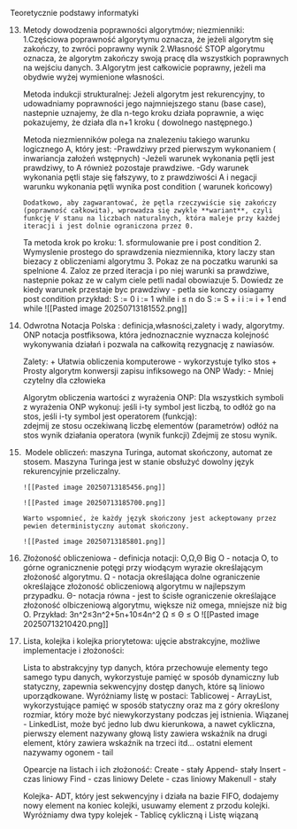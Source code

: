 Teoretycznie podstawy informatyki

13. Metody dowodzenia poprawności algorytmów; niezmienniki:
	1.Częściowa poprawność algorytymu oznacza, że jeżeli algorytm się zakończy, to zwróci poprawny wynik
	2.Własność STOP algorytmu oznacza, że algorytm zakończy swoją pracę dla wszystkich poprawnych na wejściu danych. 
	3.Algorytm jest całkowicie poprawny, jeżeli ma obydwie wyżej wymienione własności.
	
	Metoda indukcji strukturalnej: Jeżeli algorytm jest rekurencyjny, to udowadniamy poprawności jego najmniejszego stanu (base case), nastepnie uznajemy, że dla n-tego kroku działa poprawnie, a więc pokazujemy, że działa dla n+1 kroku ( dowolnego następnego.)
	
		
	Metoda niezmienników polega na znalezeniu takiego warunku logicznego A, który jest:
		-Prawdziwy przed pierwszym wykonaniem ( inwariancja założeń wstępnych)
		-Jeżeli warunek wykonania pętli jest prawdziwy, to A również pozostaje prawdziwe.
		-Gdy warunek wykonania pętli staje się fałszywy, to z prawdziwości A i negacji warunku wykonania pętli wynika post condition ( warunek końcowy)
		
		Dodatkowo, aby zagwarantować, że pętla rzeczywiście się zakończy (poprawność całkowita), wprowadza się zwykle **wariant**, czyli funkcję 𝑉 stanu na liczbach naturalnych, która maleje przy każdej iteracji i jest dolnie ograniczona przez 0.

	Ta metoda krok po kroku:
			1. sformulowanie pre i post condition
			2. Wymyslenie prostego do sprawdzenia niezmiennika, ktory laczy stan biezacy z obliczeniami algorytmu
			3. Pokaz ze na poczatku warunki sa spelnione
			4. Zaloz ze przed iteracja i po niej warunki sa prawdziwe, nastepnie pokaz ze w calym ciele petli nadal obowiazuje
			5. Dowiedz ze kiedy warunek przestaje byc prawdziwy - petla sie konczy osiagamy post condition
			przykład:
					S := 0
					i := 1
					while i ≤ n do
					    S := S + i
					    i := i + 1
					end while
			![[Pasted image 20250713181552.png]]


14.  Odwrotna Notacja Polska : definicja,własności,zalety i wady, algorytmy.
		ONP notacja postfiksowa, która jednoznacznie wyznacza kolejność wykonywania działań i pozwala na całkowitą rezygnację z nawiasów.
		
		Zalety:
			+ Ułatwia obliczenia komputerowe - wykorzystuje tylko stos
			+ Prosty algorytm konwersji zapisu infiksowego na ONP
		Wady:
			- Mniej czytelny dla człowieka
			
		Algorytm obliczenia wartości z wyrażenia ONP:
			Dla wszystkich symboli z wyrażenia ONP wykonuj:
			jeśli i-ty symbol jest liczbą, to odłóż go na stos,	
			jeśli i-ty symbol jest operatorem (funkcją):	
			zdejmij ze stosu oczekiwaną liczbę elementów (parametrów)
			odłóż na stos wynik działania operatora (wynik funkcji)
			Zdejmij ze stosu wynik.

15.  Modele obliczeń: maszyna Turinga, automat skończony, automat ze stosem.
		Maszyna Turinga jest w stanie obsłużyć dowolny język rekurencyjnie przeliczalny.
		
		![[Pasted image 20250713185456.png]]

		![[Pasted image 20250713185700.png]]

		Warto wspomnieć, że każdy język skończony jest ackeptowany przez pewien deterministyczny automat skończony.

		![[Pasted image 20250713185801.png]]
 16. Złożoność obliczeniowa - definicja notacji: O,Ω,Θ
	 Big O - notacja O, to górne ogranicznenie potęgi przy wiodącym wyrazie określającym złożoność algorytmu.
	 Ω - notacja określająca dolne ograniczenie określające złożoność obliczeniową algorytmu w najlepszym przypadku.
	 Θ- notacja równa - jest to ścisłe ograniczenie określające złożoność olbiczeniową algorytmu, większe niż omega, mniejsze niż big O.
	 Przykład:
			 3n^2≤3n^2+5n+10≤4n^2
			 Ω        ≤    Θ              ≤  O
			 ![[Pasted image 20250713210420.png]]


17. Lista, kolejka i kolejka priorytetowa: ujęcie abstrakcyjne, możliwe implementacje i złożoności:

	Lista to abstrakcyjny typ danych, która przechowuje elementy tego samego typu danych, wykorzystuje pamięć w sposób dynamiczny lub statyczny, zapewnia sekwencyjny dostęp danych, które są liniowo uporządkowane.
	Wyróżniamy listę w postaci:
		Tablicowej - ArrayList, wykorzystujące pamięć w sposób statyczny oraz ma z góry określony rozmiar, który może być niewykorzystany podczas jej istnienia.
		Wiązanej - LinkedList, może być jedno lub dwu kierunkowa, a nawet cykliczna, pierwszy element nazywany głową listy zawiera wskaźnik na drugi element, który zawiera wskaźnik na trzeci itd... ostatni element nazywamy ogonem - tail

	Opearcje na listach i ich złożoność:
		Create - stały
		Append- stały
		Insert - czas liniowy
		Find - czas liniowy
		Delete - czas liniowy
		Makenull - stały


	Kolejka- ADT, który jest sekwencyjny i działa na bazie FIFO, dodajemy nowy element na koniec kolejki, usuwamy element z przodu kolejki.
	Wyróżniamy dwa typy kolejek - Tablicę cykliczną i Listę wiązaną